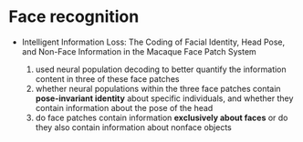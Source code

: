# Face recognition

* Intelligent Information Loss: The Coding of Facial Identity, Head Pose, and Non-Face Information in the Macaque Face Patch System

  1) used neural population decoding to better quantify the information content in three of these face patches  
  2) whether neural populations within the three face patches contain **pose-invariant identity** about specific individuals, and whether they contain information about the pose of the head
  3) do face patches contain information **exclusively about faces** or do they also contain information about nonface objects
